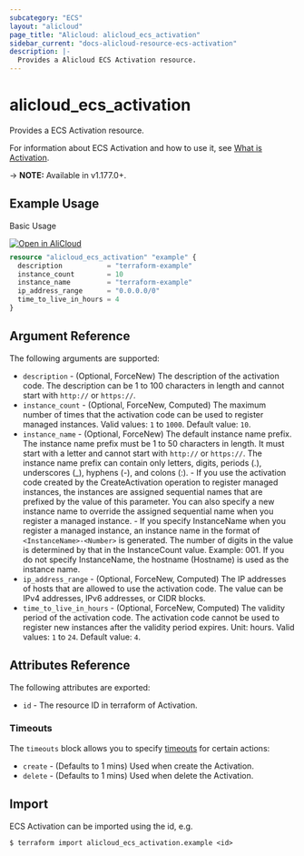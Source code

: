 ```yaml
---
subcategory: "ECS"
layout: "alicloud"
page_title: "Alicloud: alicloud_ecs_activation"
sidebar_current: "docs-alicloud-resource-ecs-activation"
description: |-
  Provides a Alicloud ECS Activation resource.
---
```


# alicloud\_ecs\_activation

Provides a ECS Activation resource.

For information about ECS Activation and how to use it, see [What is Activation](https://www.alibabacloud.com/help/en/elastic-compute-service/latest/createactivation#doc-api-Ecs-CreateActivation).

-> **NOTE:** Available in v1.177.0+.

## Example Usage

Basic Usage

<div style="display: block;margin-bottom: 40px;"><div class="oics-button" style="float: right;position: absolute;margin-bottom: 10px;">
  <a href="https://api.aliyun.com/api-tools/terraform?resource=alicloud_ecs_activation&exampleId=20310eee-6f63-468b-f405-e97c0d076bc22dff9d7b&activeTab=example&spm=docs.r.ecs_activation.0.20310eee6f&intl_lang=EN_US" target="_blank">
    <img alt="Open in AliCloud" src="https://img.alicdn.com/imgextra/i1/O1CN01hjjqXv1uYUlY56FyX_!!6000000006049-55-tps-254-36.svg" style="max-height: 44px; max-width: 100%;">
  </a>
</div></div>

```terraform
resource "alicloud_ecs_activation" "example" {
  description           = "terraform-example"
  instance_count        = 10
  instance_name         = "terraform-example"
  ip_address_range      = "0.0.0.0/0"
  time_to_live_in_hours = 4
}
```

## Argument Reference

The following arguments are supported:

* `description` - (Optional, ForceNew) The description of the activation code. The description can be 1 to 100 characters in length and cannot start with `http://` or `https://`.
* `instance_count` - (Optional, ForceNew, Computed) The maximum number of times that the activation code can be used to register managed instances. Valid values: `1` to `1000`. Default value: `10`.
* `instance_name` - (Optional, ForceNew) The default instance name prefix. The instance name prefix must be 1 to 50 characters in length. It must start with a letter and cannot start with `http://` or `https://`. The instance name prefix can contain only letters, digits, periods (.), underscores (_), hyphens (-), and colons (:).
		- If you use the activation code created by the CreateActivation operation to register managed instances, the instances are assigned sequential names that are prefixed by the value of this parameter. You can also specify a new instance name to override the assigned sequential name when you register a managed instance.
		- If you specify InstanceName when you register a managed instance, an instance name in the format of `<InstanceName>-<Number>` is generated. The number of digits in the <Number> value is determined by that in the InstanceCount value. Example: 001. If you do not specify InstanceName, the hostname (Hostname) is used as the instance name.
* `ip_address_range` - (Optional, ForceNew, Computed) The IP addresses of hosts that are allowed to use the activation code. The value can be IPv4 addresses, IPv6 addresses, or CIDR blocks.
* `time_to_live_in_hours` - (Optional, ForceNew, Computed) The validity period of the activation code. The activation code cannot be used to register new instances after the validity period expires. Unit: hours. Valid values: `1` to `24`. Default value: `4`.

## Attributes Reference

The following attributes are exported:

* `id` - The resource ID in terraform of Activation.

### Timeouts

The `timeouts` block allows you to specify [timeouts](https://www.terraform.io/docs/configuration-0-11/resources.html#timeouts) for certain actions:

* `create` - (Defaults to 1 mins) Used when create the Activation.
* `delete` - (Defaults to 1 mins) Used when delete the Activation.

## Import

ECS Activation can be imported using the id, e.g.

```shell
$ terraform import alicloud_ecs_activation.example <id>
```